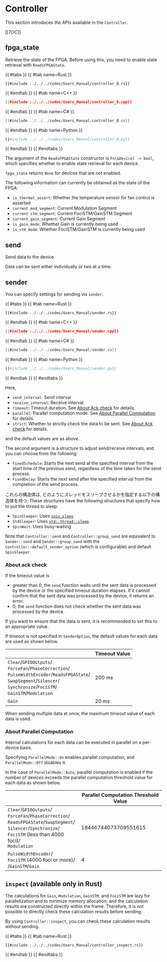 # Controller

This section introduces the APIs available in the `Controller`.

[[_TOC_]]

## fpga_state

Retrieve the state of the FPGA.
Before using this, you need to enable state retrieval with `ReadsFPGAState`.

{{ #tabs }}
{{ #tab name=Rust }}
```rust,edition2024
{{#include ../../../codes/Users_Manual/controller_0.rs}}
```
{{ #endtab }}
{{ #tab name=C++ }}
```cpp
{{#include ../../../codes/Users_Manual/controller_0.cpp}}
```
{{ #endtab }}
{{ #tab name=C# }}
```cs
{{#include ../../../codes/Users_Manual/controller_0.cs}}
```
{{ #endtab }}
{{ #tab name=Python }}
```python
{{#include ../../../codes/Users_Manual/controller_0.py}}
```
{{ #endtab }}
{{ #endtabs }}

The argument of the `ReadsFPGAState` constructor is `Fn(&Device) -> bool`, which specifies whether to enable state retrieval for each device.

`fpga_state` returns `None` for devices that are not enabled.

The following information can currently be obtained as the state of the FPGA:

- `is_thermal_assert`: Whether the temperature sensor for fan control is asserted
- `current_mod_segment`: Current Modulation Segment
- `current_stm_segment`: Current FociSTM/GainSTM Segment
- `current_gain_segment`: Current Gain Segment
- `is_gain_mode`: Whether Gain is currently being used
- `is_stm_mode`: Whether FociSTM/GainSTM is currently being used

## send

Send data to the device.

Data can be sent either individually or two at a time.

## sender

You can specify settings for sending via `sender`.

{{ #tabs }}
{{ #tab name=Rust }}
```rust,edition2024
{{#include ../../../codes/Users_Manual/sender.rs}}
```
{{ #endtab }}
{{ #tab name=C++ }}
```cpp
{{#include ../../../codes/Users_Manual/sender.cpp}}
```
{{ #endtab }}
{{ #tab name=C# }}
```cs
{{#include ../../../codes/Users_Manual/sender.cs}}
```
{{ #endtab }}
{{ #tab name=Python }}
```python
{{#include ../../../codes/Users_Manual/sender.py}}
```
{{ #endtab }}
{{ #endtabs }}

Here,
- `send_interval`: Send interval
- `receive_interval`: Receive interval
- `timeout`: Timeout duration. See [About Ack check](#about-ack-check) for details.
- `parallel`: Parallel computation mode. See [About Parallel Computation](#about-parallel-computation) for details.
- `strict`: Whether to strictly check the data to be sent. See [About Ack check](#about-ack-check) for details.

and the default values are as above.

The second argument is a structure to adjust send/receive intervals, and you can choose from the following:
- `FixedSchedule`: Starts the next send at the specified interval from the start time of the previous send, regardless of the time taken for the send process.
- `FixedDelay`: Starts the next send after the specified interval from the completion of the send process. 

これらの構造体は, どのようにスレッドをスリープさせるかを指定する以下の構造体を持つ.
These structures have the following structures that specify how to put the thread to sleep:
- `SpinSleeper`: Uses [`spin_sleep`](https://crates.io/crates/spin_sleep)
- `StdSleeper`: Uses [`std::thread::sleep`](https://doc.rust-lang.org/std/thread/fn.sleep.html)
- `SpinWait`: Uses busy-waiting

Note that `Controller::send` and `Controller::group_send` are equivalent to `Sender::send` and `Sender::group_send` with the `Controller::default_sender_option` (which is configurable) and default `SpinSleeper`.

### About ack check

If the timeout value is
- greater than 0, the `send` function waits until the sent data is processed by the device or the specified timeout duration elapses. If it cannot confirm that the sent data was processed by the device, it returns an error.
- 0, the `send` function does not check whether the sent data was processed by the device.

If you want to ensure that the data is sent, it is recommended to set this to an appropriate value.

If timeout is not specified in `SenderOption`, the default values for each data are used as shown below.

|       | Timeout Value   | 
| ----- | -------------- | 
| `Clear`/`GPIOOutputs`/<br>`ForceFan`/`PhaseCorrection`/<br>`PulseWidthEncoder`/`ReadsFPGAState`/<br>`SwapSegment`/`Silencer`/<br>`Synchronize`/`FociSTM`/<br>`GainSTM`/`Modulation` | $\SI{200}{ms}$ | 
| `Gain`  | $\SI{20}{ms}$ | 

When sending multiple data at once, the maximum timeout value of each data is used.

### About Parallel Computation

Internal calculations for each data can be executed in parallel on a per-device basis.

Specifying `ParallelMode::On` enables parallel computation, and `ParallelMode::Off` disables it.

In the case of `ParallelMode::Auto`, parallel computation is enabled if the number of devices exceeds the parallel computation threshold value for each data as shown below.

|       | Parallel Computation Threshold Value   | 
| ----- | -------------- | 
| `Clear`/`GPIOOutputs`/<br>`ForceFan`/`PhaseCorrection`/<br>`ReadsFPGAState`/`SwapSegment`/<br>`Silencer`/`Synchronize`/<br>`FociSTM` (less than 4000 foci)/<br>`Modulation` | 18446744073709551615 | 
| `PulseWidthEncoder`/<br>`FociSTM` (4000 foci or more)/<br>/`GainSTM`/`Gain` | 4 |


## `inspect` (available only in Rust)

The calculations for `Gain`, `Modulation`, `GainSTM`, and `FociSTM` are lazy for parallelization and to minimize memory allocation, and the calculation results are constructed directly within the frame.
Therefore, it is not possible to directly check these calculation results before sending.

By using `Controller::inspect`, you can check these calculation results without sending.

{{ #tabs }}
{{ #tab name=Rust }}
```rust,edition2024
{{#include ../../../codes/Users_Manual/controller_inspect.rs}}
```
{{ #endtab }}
{{ #endtabs }}
